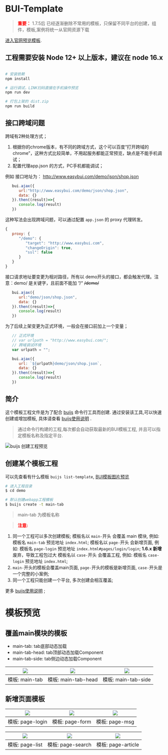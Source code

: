# BUI-Template

> <strong style="color:red">重要：</strong> 1.7.5后 已经逐渐删除不常用的模板，只保留不同平台的创建，组件，模板,案例将统一从官网资源下载 

[进入官网预览模板](http://www.easybui.com/).

## 工程需要安装 Node 12+ 以上版本，建议在 node 16.x

```bash

# 安装依赖
npm install

# 运行调试，LINK扫码直接在手机操作预览
npm run dev

# 打包上架的 dist.zip
npm run build

```


## 接口跨域问题

跨域有2种处理方式；

1. 根据你的chrome版本，有不同的跨域方式，这个可以百度“打开跨域的chrome”，这种方式比较简单，不用起服务都能正常预览，缺点是不能手机调试；
2. 配置代理app.json 的方式，PC手机都能调试；

例如 接口地址为： http://www.easybui.com/demo/json/shop.json

```js
   bui.ajax({
      url:"http://www.easybui.com/demo/json/shop.json",
      data: {}
   }).then((result)=>{
      console.log(result)
   })
```

这种写法会出现跨域问题，可以通过配置 `app.json` 的 proxy 代理转发。

```js
{
   proxy: {
      "/demo": {
         "target": "http://www.easybui.com",
         "changeOrigin": true,
         "ssl": false
      }
   }
}
```

接口请求地址要变更为相对路径，所有以 demo开头的接口，都会触发代理。注意：demo/ 是关键字，且前面不能加 ”/“ <del>/demo/</del>

```js
   bui.ajax({
      url:"demo/json/shop.json",
      data: {}
   }).then((result)=>{
      console.log(result)
   })
```

为了后续上架变更为正式环境，一般会在接口前加上一个变量；

```js
   // 正式环境
   // var urlpath = "http://www.easybui.com/";
   // 跨域调试环境
   var urlpath = "";

   bui.ajax({
      url: `${urlpath}demo/json/shop.json`,
      data: {}
   }).then((result)=>{
      console.log(result)
   })
```


## 简介

这个模板工程文件是为了配合 [buijs](https://easybui.com/products/267.html)  命令行工具而创建.
通过安装该工具,可以快速创建或增加模板, 具体请查看 [buijs使用说明](https://easybui.com/products/267.html) .
> 通过命令行构建的工程,每次都会自动获取最新的BUI模板工程, 并且可以指定模板名称及指定平台.

![buijs 创建工程预览](https://easybui.com/uploads/20220826/3a8f49214a3a6454bb2db702adda8279.png)

## 创建某个模板工程

可以先查看有什么模板 `buijs list-template`, [BUI模板图片预览](https://easybui.com/products/268.html)

```bash
# 进入工程目录
$ cd demo

# 默认创建webapp工程模板
$ buijs create -t main-tab

```
> main-tab 为模板名称

> <strong style="color:red">注意:</strong>
1. 同一个工程可以多次创建模板;
模板名以 `main-`开头 会覆盖 main 模块, 例如: 模板名 `main-tab` 预览地址 `index.html`;
模板名以 `page-`开头 会新增页面, 例如: 模板名 `page-login` 预览地址 `index.html#pages/login/login`;
**1.6.x 新增** 废弃，导致工程包过大
模板名以 `case-`开头 会覆盖工程, 例如: 模板名 `case-login` 预览地址 `index.html`;
2. `main-`开头的模板会覆盖main页面, `page-`开头的模板是新增页面, `case-`开头是一个完整的小案例;
3. 同一个工程只能创建一个平台, 多次创建会相互覆盖;

更多 [buijs使用说明](https://easybui.com/products/267.html) ;

# 模板预览


## 覆盖main模块的模板
- main-tab: tab底部动态加载
- main-tab-head: tab顶部动态加载Component
- main-tab-side: tab侧边动态加载Component


| ![](https://www.easybui.com/uploads/20230209/e259c148b8fa9b8571e0c89f52e13ba3.png) | ![](https://www.easybui.com/uploads/20230209/b3cce1a04faac1d3201fdb86576d75e8.png) | ![](https://www.easybui.com/uploads/20230209/1fcea82fc7fadb196e912b170d14d278.png) |
| :--------------------------------------------------------------------------------: | :--------------------------------------------------------------------------------: | :--------------------------------------------------------------------------------: |
|                                   模板: main-tab                                   |                                模板: main-tab-head                                 |                                模板: main-tab-side                                 |


## 新增页面模板


| ![](https://easybui.com/uploads/20220824/28788a0fe609853be0fad57c26b6a677.png) | ![](https://easybui.com/uploads/20220824/7a16b301cceb65bd54fa6c54d2247e6c.png) | ![](https://easybui.com/uploads/20220824/c8897e3d3b35d173fea835ca2d29f2d1.png) |
| :----------------------------------------------------------------------------: | :----------------------------------------------------------------------------: | :----------------------------------------------------------------------------: |
|                                模板: page-login                                |                                模板: page-form                                 |                                 模板: page-msg                                 |

| ![](https://easybui.com/uploads/20220824/c9df20a6d3c1c22df62dd601632585d8.png) | ![](https://easybui.com/uploads/20220824/b2e3132554c10b9cc05e21ad63cdbbad.png) | ![](https://www.easybui.com/uploads/20230209/60ac52b680bad5ef294e981451b60f74.png) |
| :----------------------------------------------------------------------------: | :----------------------------------------------------------------------------: | :--------------------------------------------------------------------------------: |
|                                模板: page-list                                 |                               模板: page-search                                |                                 模板: page-article                                 |


